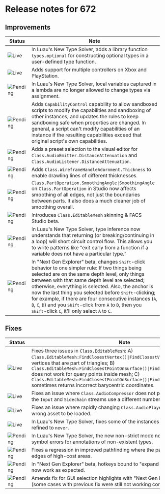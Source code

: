# Release notes for 672

## Improvements

| Status | Note |
|--------|------|
| ![Live](https://img.shields.io/badge/Live-009E57?style=flat)  | In Luau's New Type Solver, adds a library function `types.optional` for constructing optional types in a user-defined type function. |
| ![Live](https://img.shields.io/badge/Live-009E57?style=flat)  | Adds support for multiple controllers on Xbox and PlayStation. |
| ![Pending](https://img.shields.io/badge/Pending-DEA517?style=flat)  | In Luau's New Type Solver, local variables captured in a lambda are no longer allowed to change types via assignment. |
| ![Pending](https://img.shields.io/badge/Pending-DEA517?style=flat)  | Adds `CapabilityControl` capability to allow sandboxed scripts to modify the capabilities and sandboxing of other instances, and updates the rules to keep sandboxing safe when properties are changed. In general, a script can't modify capabilities of an instance if the resulting capabilities exceed that original script's own capabilities. |
| ![Pending](https://img.shields.io/badge/Pending-DEA517?style=flat)  | Adds a preset selection to the visual editor for `Class.AudioEmitter.DistanceAttenuation` and `Class.AudioListener.DistanceAttenuation`. |
| ![Pending](https://img.shields.io/badge/Pending-DEA517?style=flat)  | Adds `Class.WireframeHandleAdornment.Thickness` to enable drawling lines of different thicknesses. |
| ![Pending](https://img.shields.io/badge/Pending-DEA517?style=flat)  | `Class.PartOperation.SmoothingAngle\|SmoothingAngle` on `Class.PartOperation` in Studio now affects smoothing of all edges, not just the boundaries between parts. It also does a much cleaner job of smoothing overall. |
| ![Pending](https://img.shields.io/badge/Pending-DEA517?style=flat)  | Introduces `Class.EditableMesh` skinning & FACS Studio beta. |
| ![Pending](https://img.shields.io/badge/Pending-DEA517?style=flat)  | In Luau's New Type Solver, type inference now understands that returning (or breaking/continuing in a loop) will short circuit control flow. This allows you to write patterns like "exit early from a function if a variable does not have a particular type." |
| ![Pending](https://img.shields.io/badge/Pending-DEA517?style=flat)  | In "Next Gen Explorer" beta, changes <kbd>Shift</kbd>-click behavior to one simpler rule: If two things being selected are on the same depth level, only things between with that same depth level are selected; otherwise, everything is selected. Also, the anchor is now the last thing you selected before <kbd>Shift</kbd>-clicking; for example, if there are four consecutive instances (`A`, `B`, `C`, `D`) and you <kbd>Shift</kbd>-click from `A` to `D`, then you <kbd>Shift</kbd>-click `C`, it'll only select `A` to `C`. |
## Fixes

| Status | Note |
|--------|------|
| ![Live](https://img.shields.io/badge/Live-009E57?style=flat)  | Fixes three issues in `Class.EditableMesh`: A) `Class.EditableMesh:FindClosestVertex()\|FindClosestVertex()` only returns vertices that are part of triangles; B) `Class.EditableMesh:FindClosestPointOnSurface()\|FindClosestPointOnSurface()` does not work for query points inside mesh; C) `Class.EditableMesh:FindClosestPointOnSurface()\|FindClosestPointOnSurface()` sometimes returns incorrect barycentric coordinates. |
| ![Live](https://img.shields.io/badge/Live-009E57?style=flat)  | Fixes an issue where `Class.AudioCompressor` does not properly compress when the `Input` and `Sidechain` streams use a different number of channels. |
| ![Live](https://img.shields.io/badge/Live-009E57?style=flat)  | Fixes an issue where rapidly changing `Class.AudioPlayer.Asset` could cause the wrong asset to be loaded. |
| ![Live](https://img.shields.io/badge/Live-009E57?style=flat)  | In Luau's New Type Solver, fixes some of the instances of Roblox types getting refined to `never`. |
| ![Pending](https://img.shields.io/badge/Pending-DEA517?style=flat)  | In Luau's New Type Solver, the new non-strict mode now reports unknown symbol errors for annotations of non-existent types. |
| ![Pending](https://img.shields.io/badge/Pending-DEA517?style=flat)  | Fixes a regression in improved pathfinding where the path would stick to the edges of high-cost areas. |
| ![Pending](https://img.shields.io/badge/Pending-DEA517?style=flat)  | In "Next Gen Explorer" beta, hotkeys bound to "expand all" and "collapse all" now work as expected. |
| ![Pending](https://img.shields.io/badge/Pending-DEA517?style=flat)  | Amends fix for GUI selection highlights with "Next Gen Explorer" beta enabled (some cases with previous fix were still not working correctly). |
